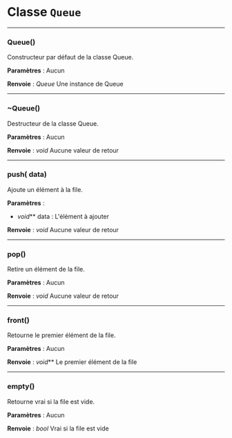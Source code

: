 # Classe `Queue`

---

### Queue()
Constructeur par défaut de la classe Queue.

**Paramètres** : Aucun

**Renvoie** :  *Queue*  Une instance de Queue

---

### ~Queue()
Destructeur de la classe Queue.

**Paramètres** : Aucun

**Renvoie** :  *void*  Aucune valeur de retour

---

### push( data)
Ajoute un élément à la file.

**Paramètres** :
- *void***  data : L'élément à ajouter

**Renvoie** :  *void*  Aucune valeur de retour

---

### pop()
Retire un élément de la file.

**Paramètres** : Aucun

**Renvoie** :  *void*  Aucune valeur de retour

---

### front()
Retourne le premier élément de la file.

**Paramètres** : Aucun

**Renvoie** :  *void***  Le premier élément de la file

---

### empty()
Retourne vrai si la file est vide.

**Paramètres** : Aucun

**Renvoie** :  *bool*  Vrai si la file est vide
